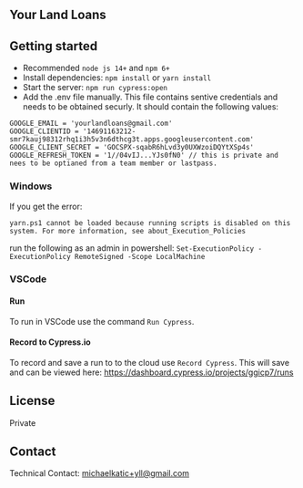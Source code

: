 ## Your Land Loans

## Getting started

- Recommended `node js 14+` and `npm 6+`
- Install dependencies: `npm install` or `yarn install`
- Start the server: `npm run cypress:open`
- Add the .env file manually. This file contains sentive credentials and needs to be obtained securly. It should contain the following values:

```
GOOGLE_EMAIL = 'yourlandloans@gmail.com'
GOOGLE_CLIENTID = '14691163212-smr7kauj98312rhq1i3h5v3n6dthcg3t.apps.googleusercontent.com'
GOOGLE_CLIENT_SECRET = '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'
GOOGLE_REFRESH_TOKEN = '1//04vIJ...YJs0fN0' // this is private and nees to be optianed from a team member or lastpass.
```

### Windows

If you get the error:

```yarn.ps1 cannot be loaded because running scripts is disabled on this system. For more information, see about_Execution_Policies```

run the following as an admin in powershell: 
`Set-ExecutionPolicy -ExecutionPolicy RemoteSigned -Scope LocalMachine`

### VSCode

#### Run

To run in VSCode use the command `Run Cypress`.

#### Record to Cypress.io

To record and save a run to to the cloud use `Record Cypress`. This will save and can be viewed here: https://dashboard.cypress.io/projects/ggicp7/runs

## License

Private

## Contact

Technical Contact: michaelkatic+yll@gmail.com
